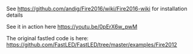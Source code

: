 See https://github.com/andig/Fire2016/wiki/Fire2016-wiki for installation details

See it in action here https://youtu.be/0pErX6w_pwM

The original fastled code is here: https://github.com/FastLED/FastLED/tree/master/examples/Fire2012

